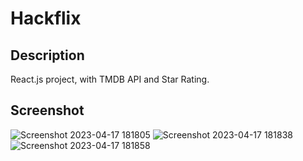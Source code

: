 # Hackflix

## Description

React.js project, with TMDB API and Star Rating. 


## Screenshot
![Screenshot 2023-04-17 181805](https://user-images.githubusercontent.com/69326850/232613057-c78d45fb-e3b2-46ec-8743-8992bbdcd52a.jpg)
![Screenshot 2023-04-17 181838](https://user-images.githubusercontent.com/69326850/232613066-66e92781-9049-4713-8e66-1d01b1d82508.jpg)
![Screenshot 2023-04-17 181858](https://user-images.githubusercontent.com/69326850/232613074-ab34c187-a1b8-4ce1-8639-acaed2915264.jpg)
